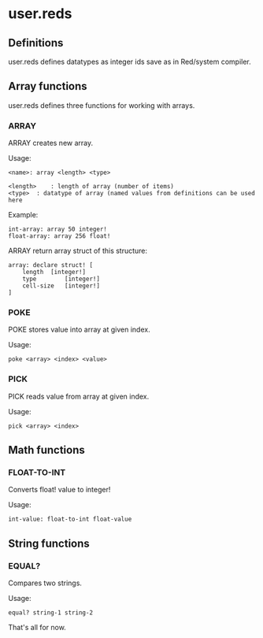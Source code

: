 # user.reds

## Definitions

user.reds defines datatypes as integer ids save as in Red/system compiler.

## Array functions

user.reds defines three functions for working with arrays.

### ARRAY

ARRAY creates new array.

Usage:

	<name>: array <length> <type>
	
	<length>	: length of array (number of items)
	<type>	: datatype of array (named values from definitions can be used here
	
Example:

	int-array: array 50 integer!
	float-array: array 256 float!

ARRAY return array struct of this structure:

	array: declare struct! [
		length	[integer!]
		type		[integer!]
		cell-size	[integer!]
	]

### POKE

POKE stores value into array at given index.

Usage:

	poke <array> <index> <value>

### PICK

PICK reads value from array at given index.

Usage:

	pick <array> <index>
	
## Math functions

### FLOAT-TO-INT

Converts float! value to integer!

Usage:

	int-value: float-to-int float-value
	
## String functions

### EQUAL?

Compares two strings.

Usage:

	equal? string-1 string-2


That's all for now.